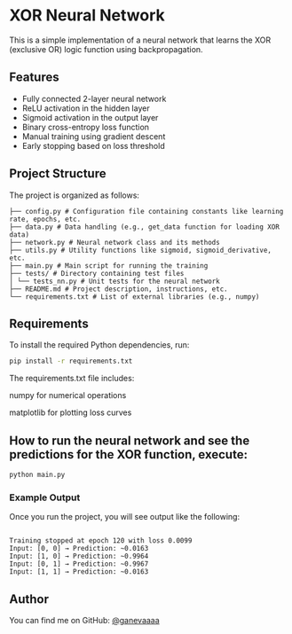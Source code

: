 
# XOR Neural Network

This is a simple implementation of a neural network that learns the XOR (exclusive OR) logic function using backpropagation.

## Features
- Fully connected 2-layer neural network  
- ReLU activation in the hidden layer  
- Sigmoid activation in the output layer  
- Binary cross-entropy loss function  
- Manual training using gradient descent  
- Early stopping based on loss threshold  

## Project Structure
The project is organized as follows:
```
├── config.py # Configuration file containing constants like learning rate, epochs, etc.
├── data.py # Data handling (e.g., get_data function for loading XOR data)
├── network.py # Neural network class and its methods
├── utils.py # Utility functions like sigmoid, sigmoid_derivative, etc.
├── main.py # Main script for running the training 
├── tests/ # Directory containing test files
│ └── tests_nn.py # Unit tests for the neural network 
├── README.md # Project description, instructions, etc. 
└── requirements.txt # List of external libraries (e.g., numpy)
```

## Requirements

To install the required Python dependencies, run:

```bash
pip install -r requirements.txt
```
The requirements.txt file includes:

numpy for numerical operations

matplotlib for plotting loss curves


## How to  run the neural network and see the predictions for the XOR function, execute:

```bash
python main.py
```
### Example Output

Once you run the project, you will see output like the following:

```

Training stopped at epoch 120 with loss 0.0099
Input: [0, 0] → Prediction: ~0.0163
Input: [1, 0] → Prediction: ~0.9964
Input: [0, 1] → Prediction: ~0.9967
Input: [1, 1] → Prediction: ~0.0163
```

## Author

You can find me on GitHub: [@ganevaaaa](https://github.com/ganevaaaa)